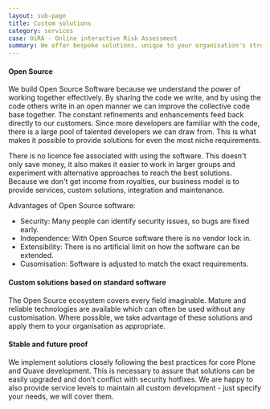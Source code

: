 ```yaml
---
layout: sub-page
title: Custom solutions
category: services
case: OiRA - Online interactive Risk Assessment
summary: We offer bespoke solutions, unique to your organisation's structure and processes. Customisation may involve augmentation or adaptation of standard solutions, or creating entirely new systems to fit your needs.
---
```


<!-- “Consulting” (Denso), “Implementation” (OiRA), “Intranet” (ikath) and “Support” (UniBW) -->

#### Open Source

We build Open Source Software because we understand the power of working together effectively.
By sharing the code we write, and by using the code others write in an open manner we can improve the collective code base together.
The constant refinements and enhancements feed back directly to our customers.
Since more developers are familiar with the code, there is a large pool of talented developers we can draw from.
This is what makes it possible to provide solutions for even the most niche requirements.

There is no licence fee associated with using the software.
This doesn't only save money, it also makes it easier to work in larger groups and experiment with alternative approaches to reach the best solutions.
Because we don't get income from royalties, our business model is to provide services, custom solutions, integration and maintenance.

Advantages of Open Source software:

- Security: Many people can identify security issues, so bugs are fixed early.
- Independence: With Open Source software there is no vendor lock in.
- Extensibility: There is no artificial limit on how the software can be extended.
- Cusomisation: Software is adjusted to match the exact requirements.


#### Custom solutions based on standard software

The Open Source ecosystem covers every field imaginable.
Mature and reliable technologies are available which can often be used without any customisation.
Where possible, we take advantage of these solutions and apply them to your organisation as appropriate.

#### Stable and future proof

We implement solutions closely following the best practices for core Plone and Quave development.
This is necessary to assure that solutions can be easily upgraded and don't conflict with security hotfixes.
We are happy to also provide service levels to maintain all custom development - just specify your needs, we will cover them.
